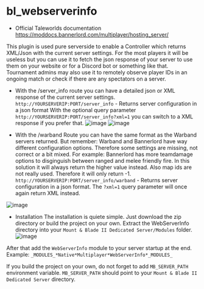 # bl_webserverinfo

- Official Taleworlds documentation
https://moddocs.bannerlord.com/multiplayer/hosting_server/

This plugin is used pure serverside to enable a Controller which returns XML/Json with the current server settings.
For the most players it will be useless but you can use it to fetch the json response of your server to use them on your website or for a Discord bot or something like that.
Tournament admins may also use it to remotely observe player IDs in an ongoing match or check if there are any spectators on a server.

- With the /server_info route you can have a detailed json or XML response of the current server settings.
  `http://YOURSERVERIP:PORT/server_info` - Returns server configuration in a json format
  With the optional query parameter `http://YOURSERVERIP:PORT/server_info?xml=1` you can switch to a XML response if you prefer that.
![image](https://github.com/GerGotha/bl_webserverinfo/assets/1354209/5e07c32f-a7c8-47bf-ad51-e044bb4beae1)
![image](https://github.com/GerGotha/bl_webserverinfo/assets/1354209/afd30402-f0b5-470e-a466-b27082f565f2)



- With the /warband Route you can have the same format as the Warband servers returned. But remember: Warband and Bannerlord have way different configuration options. Therefore some settings are missing, not correct or a bit mixed. For example: Bannerlord has more teamdamage options to disginguish between ranged and melee friendly fire. In this solution it will always return the higher value instead. Also map ids are not really used. Therefore it will only return -1.
  `http://YOURSERVERIP:PORT/server_info/warband` - Returns server configuration in a json format. The `?xml=1` query parameter will once again return XML instead.

![image](https://github.com/GerGotha/bl_webserverinfo/assets/1354209/6d84a783-7bd2-4b60-ae35-515b2cd364df)

- Installation
The installation is quiete simple. Just download the zip directory or build the project on your own. Extract the WebServerInfo directory into your `Mount & Blade II Dedicated Server/Modules` folder.
![image](https://github.com/GerGotha/bl_webserverinfo/assets/1354209/5baa54dd-fcb2-4624-8643-5719fcf4f09c)

After that add the `WebServerInfo` module to your server startup at the end. Example: `_MODULES_*Native*Multiplayer*WebServerInfo*_MODULES_`

If you build the project on your own, do not forget to add `MB_SERVER_PATH` environment variable. `MB_SERVER_PATH` should point to your `Mount & Blade II Dedicated Server` directory.

